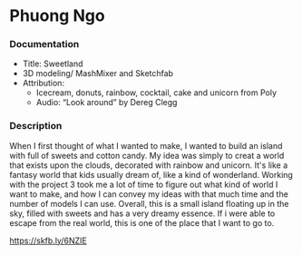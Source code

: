 # Phuong Ngo

### Documentation
* Title: Sweetland
* 3D modeling/ MashMixer and Sketchfab
* Attribution:
    * Icecream, donuts, rainbow, cocktail, cake and unicorn from Poly
    * Audio: “Look around” by Dereg Clegg
    
### Description

When I first thought of what I wanted to make, I wanted to build an island with full of sweets and cotton candy. My idea was simply to creat a world that exists upon the clouds, decorated with rainbow and unicorn. It's like a fantasy world that kids usually dream of, like a kind of wonderland. Working with the project 3 took me a lot of time to figure out what kind of world I want to make, and how I can convey my ideas with that much time and the number of models I can use. Overall, this is a small island floating up in the sky, filled with sweets and has a very dreamy essence. If i were able to escape from the real world, this is one of the place that I want to go to.

https://skfb.ly/6NZIE
